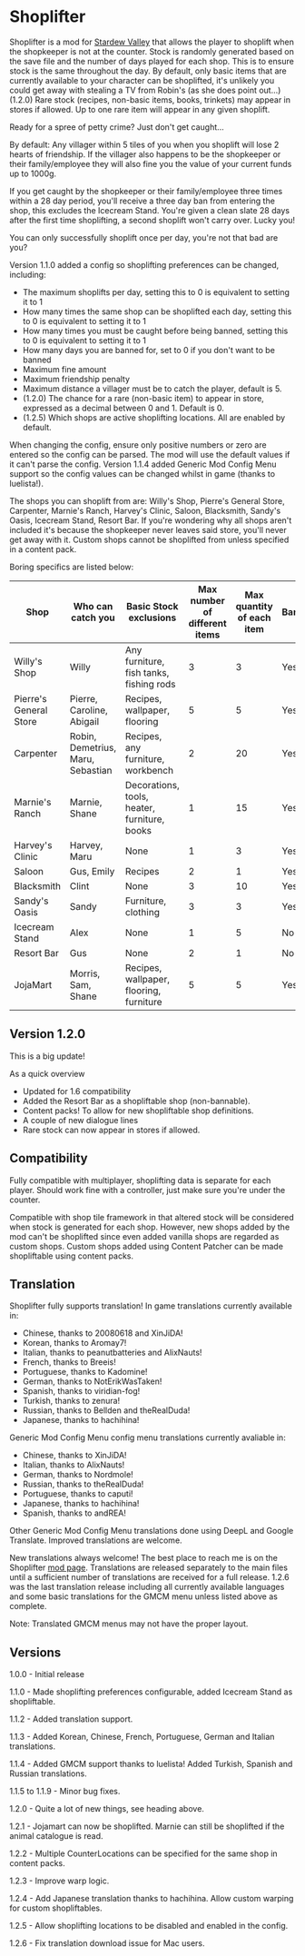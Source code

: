 # Shoplifter

Shoplifter is a mod for [Stardew Valley](https://www.stardewvalley.net/) that allows the player to shoplift when the shopkeeper is not at the counter. 
Stock is randomly generated based on the save file and the number of days played for each shop. This is to ensure stock is the same throughout the day.
By default, only basic items that are currently available to your character can be shoplifted, it's unlikely you could get away with stealing a TV from Robin's (as she does point out...)
(1.2.0) Rare stock (recipes, non-basic items, books, trinkets) may appear in stores if allowed. Up to one rare item will appear in any given shoplift.

Ready for a spree of petty crime? Just don't get caught...

By default:
Any villager within 5 tiles of you when you shoplift will lose 2 hearts of friendship. If the villager also happens to be the shopkeeper or their family/employee they will also fine you the value of your current funds up to 1000g.

If you get caught by the shopkeeper or their family/employee three times within a 28 day period, you'll receive a three day ban from entering the shop, this excludes the Icecream Stand. You're given a clean slate 28 days after the first time shoplifting, a second shoplift won't carry over. Lucky you!

You can only successfully shoplift once per day, you're not that bad are you?

Version 1.1.0 added a config so shoplifting preferences can be changed, including: 
- The maximum shoplifts per day, setting this to 0 is equivalent to setting it to 1
- How many times the same shop can be shoplifted each day, setting this to 0 is equivalent to setting it to 1
- How many times you must be caught before being banned, setting this to 0 is equivalent to setting it to 1
- How many days you are banned for, set to 0 if you don't want to be banned
- Maximum fine amount
- Maximum friendship penalty
- Maximum distance a villager must be to catch the player, default is 5.
- (1.2.0) The chance for a rare (non-basic item) to appear in store, expressed as a decimal between 0 and 1. Default is 0.
- (1.2.5) Which shops are active shoplifting locations. All are enabled by default.

When changing the config, ensure only positive numbers or zero are entered so the config can be parsed. The mod will use the default values if it can't parse the config. 
Version 1.1.4 added Generic Mod Config Menu support so the config values can be changed whilst in game (thanks to luelista!).

The shops you can shoplift from are: Willy's Shop, Pierre's General Store, Carpenter, Marnie's Ranch, Harvey's Clinic, Saloon, Blacksmith, Sandy's Oasis, Icecream Stand, Resort Bar.
If you're wondering why all shops aren't included it's because the shopkeeper never leaves said store, you'll never get away with it. Custom shops cannot be shoplifted from unless specified in a content pack.

Boring specifics are listed below:

Shop | Who can catch you | Basic Stock exclusions | Max number of different items | Max quantity of each item | Bannable
-----|-------------------|------------------------|-------------------------------|-------------------------- | --------
Willy's Shop | Willy | Any furniture, fish tanks, fishing rods | 3 | 3 | Yes
Pierre's General Store | Pierre, Caroline, Abigail | Recipes, wallpaper, flooring | 5 | 5 | Yes
Carpenter | Robin, Demetrius, Maru, Sebastian | Recipes, any furniture, workbench | 2 | 20 | Yes
Marnie's Ranch | Marnie, Shane | Decorations, tools, heater, furniture, books | 1 | 15 | Yes
Harvey's Clinic | Harvey, Maru | None | 1 | 3 | Yes
Saloon | Gus, Emily | Recipes | 2 | 1 | Yes
Blacksmith | Clint | None | 3 | 10 | Yes
Sandy's Oasis | Sandy | Furniture, clothing | 3 | 3 | Yes
Icecream Stand | Alex | None | 1 | 5 | No
Resort Bar | Gus | None | 2 | 1 | No
JojaMart | Morris, Sam, Shane | Recipes, wallpaper, flooring, furniture | 5 | 5 | Yes

## Version 1.2.0 ##

This is a big update!

As a quick overview
- Updated for 1.6 compatibility
- Added the Resort Bar as a shopliftable shop (non-bannable).
- Content packs! To allow for new shopliftable shop definitions.
- A couple of new dialogue lines
- Rare stock can now appear in stores if allowed.

## Compatibility ##

Fully compatible with multiplayer, shoplifting data is separate for each player. Should work fine with a controller, just make sure you're under the counter.

Compatible with shop tile framework in that altered stock will be considered when stock is generated for each shop. However, new shops added by the mod can't be shoplifted since even added vanilla shops are regarded as custom shops. Custom shops added using Content Patcher can be made shopliftable using content packs.

## Translation ##

Shoplifter fully supports translation! In game translations currently available in:
- Chinese, thanks to 20080618 and XinJiDA!
- Korean, thanks to Aromay7!
- Italian, thanks to peanutbatteries and AlixNauts!
- French, thanks to Breeis!
- Portuguese, thanks to Kadomine!
- German, thanks to NotErikWasTaken!
- Spanish, thanks to viridian-fog!
- Turkish, thanks to zenura!
- Russian, thanks to Bellden and theRealDuda!
- Japanese, thanks to hachihina!

Generic Mod Config Menu config menu translations currently avaliable in:
- Chinese, thanks to XinJiDA!
- Italian, thanks to AlixNauts!
- German, thanks to Nordmole!
- Russian, thanks to theRealDuda!
- Portuguese, thanks to caputi!
- Japanese, thanks to hachihina!
- Spanish, thanks to andREA!

Other Generic Mod Config Menu translations done using DeepL and Google Translate. Improved translations are welcome.

New translations always welcome! The best place to reach me is on the Shoplifter [mod page](https://www.nexusmods.com/stardewvalley/mods/8569).
Translations are released separately to the main files until a sufficient number of translations are received for a full release. 1.2.6 was the last translation release including all currently available languages and some basic translations for the GMCM menu unless listed above as complete. 

Note: Translated GMCM menus may not have the proper layout.

## Versions ##
1.0.0 - Initial release

1.1.0 - Made shoplifting preferences configurable, added Icecream Stand as shopliftable.

1.1.2 - Added translation support.

1.1.3 - Added Korean, Chinese, French, Portuguese, German and Italian translations.

1.1.4 - Added GMCM support thanks to luelista! Added Turkish, Spanish and Russian translations.

1.1.5 to 1.1.9 - Minor bug fixes.

1.2.0 - Quite a lot of new things, see heading above.

1.2.1 - Jojamart can now be shoplifted. Marnie can still be shoplifted if the animal catalogue is read.

1.2.2 - Multiple CounterLocations can be specified for the same shop in content packs.

1.2.3 - Improve warp logic.

1.2.4 - Add Japanese translation thanks to hachihina. Allow custom warping for custom shopliftables.

1.2.5 - Allow shoplifting locations to be disabled and enabled in the config.

1.2.6 - Fix translation download issue for Mac users.



